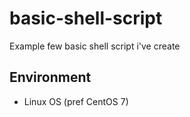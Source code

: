 # basic-shell-script

Example few basic shell script i've create

## Environment

- Linux OS (pref CentOS 7)
